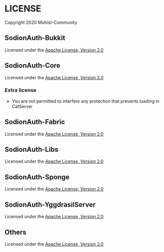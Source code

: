 # LICENSE

Copyright 2020 Mohist-Community

## SodionAuth-Bukkit

Licensed under the [Apache License, Version 2.0](licenses/apache-2.0.txt)

## SodionAuth-Core

Licensed under the [Apache License, Version 2.0](licenses/apache-2.0.txt)

### Extra license

- You are not permitted to interfere any protection that prevents loading in CatServer

## SodionAuth-Fabric

Licensed under the [Apache License, Version 2.0](licenses/apache-2.0.txt)

## SodionAuth-Libs

Licensed under the [Apache License, Version 2.0](licenses/apache-2.0.txt)

## SodionAuth-Sponge

Licensed under the [Apache License, Version 2.0](licenses/apache-2.0.txt)

## SodionAuth-YggdrasilServer

Licensed under the [Apache License, Version 2.0](licenses/apache-2.0.txt)

## Others

Licensed under the [Apache License, Version 2.0](licenses/apache-2.0.txt)